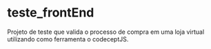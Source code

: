 # teste_frontEnd
Projeto de teste que valida o processo de compra em uma loja virtual utilizando como ferramenta o codeceptJS.
